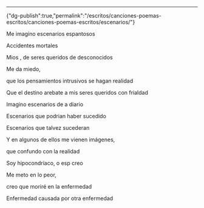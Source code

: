 ---
{"dg-publish":true,"permalink":"/escritos/canciones-poemas-escritos/canciones-poemas-escritos/escenarios/"}

 

Me imagino escenarios espantosos

Accidentes mortales

Mios , de seres queridos de desconocidos

Me da miedo,

que los pensamientos intrusivos se hagan realidad

Que el destino arebate a mis seres queridos con frialdad

Imagino escenarios de a diario

Escenarios que podrian haber sucedido

Escenarios que talvez sucederan

Y en algunos de ellos me vienen imágenes,

que confundo con la realidad

Soy hipocondríaco, o esp creo

Me meto en lo peor,

creo que moriré en la enfermedad

Enfermedad causada por otra enfermedad
